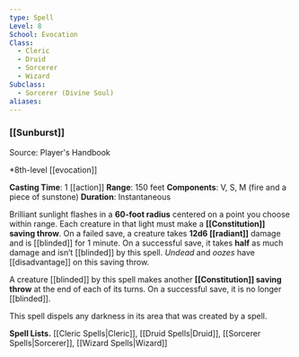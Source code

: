 ```yaml
---
type: Spell
Level: 8
School: Evocation
Class:
  - Cleric
  - Druid
  - Sorcerer
  - Wizard
Subclass:
  - Sorcerer (Divine Soul)
aliases:
---
```

### [[Sunburst]]

Source: Player's Handbook

*8th-level [[evocation]]

**Casting Time**: 1 [[action]]
**Range**: 150 feet
**Components**: V, S, M (fire and a piece of sunstone)
**Duration**: Instantaneous

Brilliant sunlight flashes in a **60-foot radius** centered on a point you choose within range. Each creature in that light must make a **[[Constitution]] saving throw**. On a failed save, a creature takes **12d6 [[radiant]]** damage and is [[blinded]] for 1 minute. On a successful save, it takes **half** as much damage and isn’t [[blinded]] by this spell. *Undead* and *oozes* have [[disadvantage]] on this saving throw.

A creature [[blinded]] by this spell makes another **[[Constitution]] saving throw** at the end of each of its turns. On a successful save, it is no longer [[blinded]].

This spell dispels any darkness in its area that was created by a spell.

**Spell Lists.** [[Cleric Spells|Cleric]], [[Druid Spells|Druid]], [[Sorcerer Spells|Sorcerer]], [[Wizard Spells|Wizard]] 